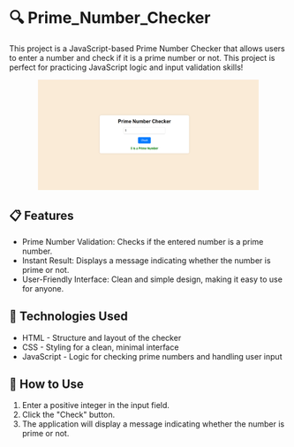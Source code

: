 # 🔍 Prime_Number_Checker
<p> This project is a JavaScript-based Prime Number Checker that allows users to enter a number and check if it is a prime number or not. This project is perfect for practicing JavaScript logic and input validation skills! </p>

<div align="center">
  <img src="https://github.com/RashmiDulashani/Prime_Number_Checker/blob/2bd32f675ad805c35d053629ea436c598a2f08c5/Prime%20Number%20Checker.png" alt="Prime Number Checker" width="400px" height="200px">
</div>

<h2> 📋 Features </h2>
<ul>
<li>Prime Number Validation: Checks if the entered number is a prime number.</li>
<li>Instant Result: Displays a message indicating whether the number is prime or not.</li>
<li>User-Friendly Interface: Clean and simple design, making it easy to use for anyone.</li>
</ul>

<h2> 🚀 Technologies Used </h2>
<ul>
<li>HTML - Structure and layout of the checker</li>
<li>CSS - Styling for a clean, minimal interface</li>
<li>JavaScript - Logic for checking prime numbers and handling user input</li>
</ul>

<h2> 🎯 How to Use </h2>
<ol>
<li>Enter a positive integer in the input field.</li>
<li>Click the "Check" button.</li>
<li>The application will display a message indicating whether the number is prime or not.</li>
</ol>

